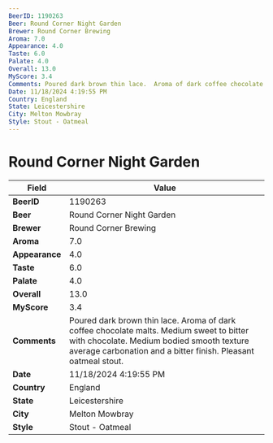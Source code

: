 ```yaml
---
BeerID: 1190263
Beer: Round Corner Night Garden
Brewer: Round Corner Brewing
Aroma: 7.0
Appearance: 4.0
Taste: 6.0
Palate: 4.0
Overall: 13.0
MyScore: 3.4
Comments: Poured dark brown thin lace.  Aroma of dark coffee chocolate malts. Medium sweet to bitter with chocolate. Medium bodied smooth texture average carbonation and a bitter finish.  Pleasant oatmeal stout.
Date: 11/18/2024 4:19:55 PM
Country: England
State: Leicestershire
City: Melton Mowbray
Style: Stout - Oatmeal
---
```


# Round Corner Night Garden

| Field         | Value |
|---------------|-------|
| **BeerID** | 1190263 |
| **Beer** | Round Corner Night Garden |
| **Brewer** | Round Corner Brewing |
| **Aroma** | 7.0 |
| **Appearance** | 4.0 |
| **Taste** | 6.0 |
| **Palate** | 4.0 |
| **Overall** | 13.0 |
| **MyScore** | 3.4 |
| **Comments** | Poured dark brown thin lace.  Aroma of dark coffee chocolate malts. Medium sweet to bitter with chocolate. Medium bodied smooth texture average carbonation and a bitter finish.  Pleasant oatmeal stout. |
| **Date** | 11/18/2024 4:19:55 PM |
| **Country** | England |
| **State** | Leicestershire |
| **City** | Melton Mowbray |
| **Style** | Stout - Oatmeal |
